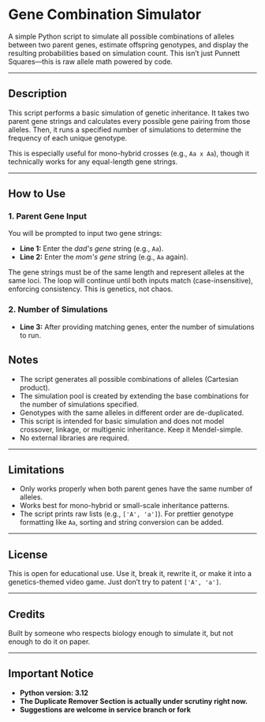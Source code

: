 # Gene Combination Simulator

A simple Python script to simulate all possible combinations of alleles between two parent genes, estimate offspring genotypes, and display the resulting probabilities based on simulation count. This isn’t just Punnett Squares—this is raw allele math powered by code.

---

## Description

This script performs a basic simulation of genetic inheritance. It takes two parent gene strings and calculates every possible gene pairing from those alleles. Then, it runs a specified number of simulations to determine the frequency of each unique genotype.

This is especially useful for mono-hybrid crosses (e.g., `Aa x Aa`), though it technically works for any equal-length gene strings.

---

## How to Use

### 1. Parent Gene Input

You will be prompted to input two gene strings:

- **Line 1:** Enter the *dad's gene* string (e.g., `Aa`).
- **Line 2:** Enter the *mom's gene* string (e.g., `Aa` again).

The gene strings must be of the same length and represent alleles at the same loci. The loop will continue until both inputs match (case-insensitive), enforcing consistency. This is genetics, not chaos.


### 2. Number of Simulations

- **Line 3:** After providing matching genes, enter the number of simulations to run.

## Notes

- The script generates all possible combinations of alleles (Cartesian product).
- The simulation pool is created by extending the base combinations for the number of simulations specified.
- Genotypes with the same alleles in different order are de-duplicated.
- This script is intended for basic simulation and does not model crossover, linkage, or multigenic inheritance. Keep it Mendel-simple.
- No external libraries are required.

---

## Limitations

- Only works properly when both parent genes have the same number of alleles.
- Works best for mono-hybrid or small-scale inheritance patterns.
- The script prints raw lists (e.g., `['A', 'a']`). For prettier genotype formatting like `Aa`, sorting and string conversion can be added.

---

## License

This is open for educational use. Use it, break it, rewrite it, or make it into a genetics-themed video game. Just don’t try to patent `['A', 'a']`.

---

## Credits

Built by someone who respects biology enough to simulate it, but not enough to do it on paper.

---

## Important Notice

- **Python version: 3.12**
- **The Duplicate Remover Section is actually under scrutiny right now.**
- **Suggestions are welcome in service branch or fork**
